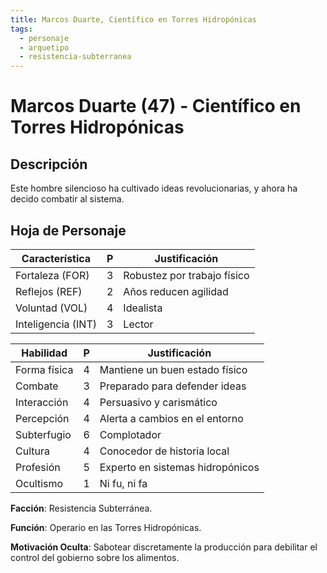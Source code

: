 ```yaml
---
title: Marcos Duarte, Científico en Torres Hidropónicas
tags:
  - personaje
  - arquetipo
  - resistencia-subterranea
---
```


# Marcos Duarte (47) - Científico en Torres Hidropónicas

## Descripción

Este hombre silencioso ha cultivado ideas revolucionarias, y ahora ha decido combatir al sistema.

## Hoja de Personaje

| **Característica** | **P** | **Justificación** |
| --- | --- | --- |
| Fortaleza (FOR) | 3 | Robustez por trabajo físico |
| Reflejos (REF) | 2 | Años reducen agilidad |
| Voluntad (VOL) | 4 | Idealista |
| Inteligencia (INT) | 3 | Lector |

| **Habilidad** | **P** | **Justificación** |
| --- | --- | --- |
| Forma física | 4 | Mantiene un buen estado físico |
| Combate | 3 | Preparado para defender ideas |
| Interacción | 4 | Persuasivo y carismático |
| Percepción | 4 | Alerta a cambios en el entorno |
| Subterfugio | 6 | Complotador |
| Cultura | 4 | Conocedor de historia local |
| Profesión | 5 | Experto en sistemas hidropónicos |
| Ocultismo | 1 | Ni fu, ni fa |

**Facción**: Resistencia Subterránea.

**Función**: Operario en las Torres Hidropónicas.

**Motivación Oculta**: Sabotear discretamente la producción para debilitar el control del gobierno sobre los alimentos. 